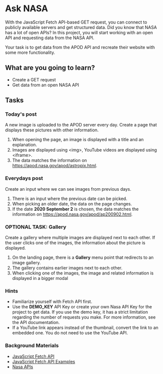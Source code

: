 # Ask NASA

With the JavaScript Fetch API-based GET request, you can connect to publicly available servers and get structured data. Did you know that NASA has a lot of open APIs? In this project, you will start working with an open API and requesting data from the NASA API.

Your task is to get data from the APOD API and recreate their website with some more functionality.

## What are you going to learn?

* Create a GET request
* Get data from an open NASA API

## Tasks

### Today's post
A new image is uploaded to the APOD server every day. Create a page that displays these pictures with other information.

1. When opening the page, an image is displayed with a title and an explanation.
2. Images are displayed using \<img>, YouTube videos are displayed using \<iframe>.
3. The data matches the information on https://apod.nasa.gov/apod/astropix.html.

### Everydays post
Create an input where we can see images from previous days.


1. There is an input where the previous date can be picked.
2. When picking an older date, the data on the page changes.
3. If the date **2020 September 2** is chosen, the data matches the information on https://apod.nasa.gov/apod/ap200902.html.

### OPTIONAL TASK: Gallery
Create a gallery where multiple images are displayed next to each other. If the user clicks one of the images, the information about the picture is displayed.

1. On the landing page, there is a **Gallery** menu point that redirects to an image gallery.
2. The gallery contains earlier images next to each other.
3. When clicking one of the images, the image and related information is displayed in a bigger modal


### Hints
* Familiarize yourself with Fetch API first.
* Use the **DEMO_KEY** API Key or create your own Nasa API Key for the project to get data. If you use the demo key, it has a strict limitation regarding the number of requests you make. For more information, see the API documentation.
* If a YouTube link appears instead of the thumbnail, convert the link to an embedded one. You do not need to use the YouTube API.

### Background Materials
* [JavaScript Fetch API](https://developer.mozilla.org/en-US/docs/Web/API/Fetch_API/Using_Fetch)
* [JavaScript Fetch API Examples](https://www.digitalocean.com/community/tutorials/how-to-use-the-javascript-fetch-api-to-get-data)
* [Nasa APIs](https://api.nasa.gov/)